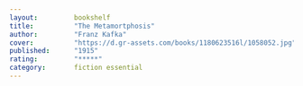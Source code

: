 ```yaml
---
layout:         bookshelf
title:          "The Metamortphosis"
author:         "Franz Kafka"
cover:          "https://d.gr-assets.com/books/1180623516l/1058052.jpg"
published:      "1915"
rating:         "*****"
category:       fiction essential
---
```

